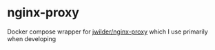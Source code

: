 # nginx-proxy
Docker compose wrapper for [jwilder/nginx-proxy](https://github.com/jwilder/nginx-proxy) which I use primarily when developing
